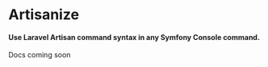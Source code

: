 # Artisanize
#### Use Laravel Artisan command syntax in any Symfony Console command.

Docs coming soon
